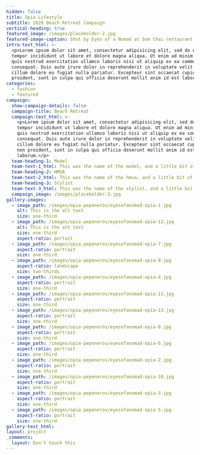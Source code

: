 ```yaml
---
hidden: false
title: Opia Lifestyle
subtitle: 2020 Beach Retreat Campaign
vertical-heading: true
featured_image: /images/placeholder-2.jpg
featured-image-caption: Shot by Eyes of a Nomad at Som Chai restaurant
intro-text_html: >-
  <p>Lorem ipsum dolor sit amet, consectetur adipisicing elit, sed do eiusmod
  tempor incididunt ut labore et dolore magna aliqua. Ut enim ad minim veniam,
  quis nostrud exercitation ullamco laboris nisi ut aliquip ex ea commodo
  consequat. Duis aute irure dolor in reprehenderit in voluptate velit esse
  cillum dolore eu fugiat nulla pariatur. Excepteur sint occaecat cupidatat non
  proident, sunt in culpa qui officia deserunt mollit anim id est laborum.</p>
categories:
  - fashion
  - featured
campaign:
  show-campaign-details: false
  campaign-title: Beach Retreat
  campaign-text_html: >-
    <p>Lorem ipsum dolor sit amet, consectetur adipisicing elit, sed do eiusmod
    tempor incididunt ut labore et dolore magna aliqua. Ut enim ad minim veniam,
    quis nostrud exercitation ullamco laboris nisi ut aliquip ex ea commodo
    consequat. Duis aute irure dolor in reprehenderit in voluptate velit esse
    cillum dolore eu fugiat nulla pariatur. Excepteur sint occaecat cupidatat
    non proident, sunt in culpa qui officia deserunt mollit anim id est
    laborum.</p>
  team-heading-1: Model
  team-text-1_html: This was the name of the model, and a little bit of a blurb about her.
  team-heading-2: HMUA
  team-text-2_html: This was the name of the hmua, and a little bit of a blurb about her.
  team-heading-3: Stylist
  team-text-3_html: This was the name of the stylist, and a little bit of a blurb about her.
  campaign_image: /images/placeholder-2.jpg
gallery-images:
  - image_path: /images/opia-pepeneros/eyesofanomad-opia-1.jpg
    alt: This is the alt text
    size: one-third
  - image_path: /images/opia-pepeneros/eyesofanomad-opia-12.jpg
    alt: This is the alt text
    size: one-third
    aspect-ratio: portait
  - image_path: /images/opia-pepeneros/eyesofanomad-opia-7.jpg
    aspect-ratio: portrait
    size: one-third
  - image_path: /images/opia-pepeneros/eyesofanomad-opia-9.jpg
    aspect-ratio: landscape
    size: two-thirds
  - image_path: /images/opia-pepeneros/eyesofanomad-opia-4.jpg
    aspect-ratio: portrait
    size: one-third
  - image_path: /images/opia-pepeneros/eyesofanomad-opia-11.jpg
    aspect-ratio: portrait
    size: one-third
  - image_path: /images/opia-pepeneros/eyesofanomad-opia-13.jpg
    aspect-ratio: portrait
    size: one-third
  - image_path: /images/opia-pepeneros/eyesofanomad-opia-8.jpg
    aspect-ratio: portrait
    size: one-third
  - image_path: /images/opia-pepeneros/eyesofanomad-opia-6.jpg
    aspect-ratio: portrait
    size: one-third
  - image_path: /images/opia-pepeneros/eyesofanomad-opia-2.jpg
    aspect-ratio: portrait
    size: one-third
  - image_path: /images/opia-pepeneros/eyesofanomad-opia-10.jpg
    aspect-ratio: portrait
    size: one-third
  - image_path: /images/opia-pepeneros/eyesofanomad-opia-3.jpg
    aspect-ratio: portrait
    size: one-third
  - image_path: /images/opia-pepeneros/eyesofanomad-opia-5.jpg
    aspect-ratio: portrait
    size: one-third
gallery-text_html:
layout: project
_comments:
  layout: Don't touch this
---
```


